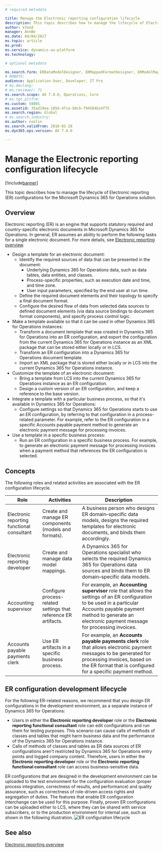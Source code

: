 ```yaml
---
# required metadata

title: Manage the Electronic reporting configuration lifecycle
description: This topic describes how to manage the lifecycle of Electronic reporting (ER) configurations for the Microsoft Dynamics 365 for Operations solution.
author: kfend
manager: AnnBe
ms.date: 04/04/2017
ms.topic: article
ms.prod: 
ms.service: dynamics-ax-platform
ms.technology: 

# optional metadata

ms.search.form: ERDataModelDesigner, ERMappedFormatDesigner, ERModelMappingDesigner, ERModelMappingTable, ERSolutionImport, ERSolutionTable, ERVendorTable, ERWorkspace
# ROBOTS: 
audience: Application User, Developer, IT Pro
# ms.devlang: 
# ms.reviewer: 71
ms.search.scope: AX 7.0.0, Operations, Core
# ms.tgt_pltfrm: 
ms.custom: 58801
ms.assetid: 35ad19ea-185d-4fce-b9cb-f94584b14f75
ms.search.region: Global
# ms.search.industry: 
ms.author: nselin
ms.search.validFrom: 2016-02-28
ms.dyn365.ops.version: AX 7.0.0

---
```


# Manage the Electronic reporting configuration lifecycle

[!include[banner](../includes/banner.md)]


This topic describes how to manage the lifecycle of Electronic reporting (ER) configurations for the Microsoft Dynamics 365 for Operations solution.

Overview
--------

Electronic reporting (ER) is an engine that supports statutory required and country-specific electronic documents in Microsoft Dynamics 365 for Operations. In general, ER assumes an ability to perform the following tasks for a single electronic document. For more details, see [Electronic reporting overview](general-electronic-reporting.md).

-   Design a template for an electronic document:
    -   Identify the required sources of data that can be presented in the document:
        -   Underlying Dynamics 365 for Operations data, such as data tables, data entities, and classes.
        -   Process-specific properties, such as execution date and time, and time zone.
        -   User input parameters, specified by the end user at run time.
    -   Define the required document elements and their topology to specify a final document format.
    -   Configure the desired flow of data from selected data sources to defined document elements (via data source bindings to document format components), and specify process control logic.
-   Make a template available so that it can be used in other Dynamics 365 for Operations instances:
    -   Transform a document template that was created in Dynamics 365 for Operations into an ER configuration, and export the configuration from the current Dynamics 365 for Operations instance as an XML package that can be stored either locally or in LCS.
    -   Transform an ER configuration into a Dynamics 365 for Operations document template.
    -   Import an XML package that is stored either locally or in LCS into the current Dynamics 365 for Operations instance.
-   Customize the template of an electronic document:
    -   Bring a template from LCS into the current Dynamics 365 for Operations instance as an ER configuration.
    -   Design a custom version of an ER configuration, and keep a reference to the base version.
-   Integrate a template with a particular business process, so that it's available in Dynamics 365 for Operations:
    -   Configure settings so that Dynamics 365 for Operations starts to use an ER configuration, by referring to that configuration in a process-related parameter. For example, refer to the ER configuration in a specific Accounts payable payment method to generate an electronic payment message for processing invoices.
-   Use a template in a specific business process:
    -   Run an ER configuration in a specific business process. For example, to generate an electronic payment message for processing invoices when a payment method that references the ER configuration is selected.

## Concepts
The following roles and related activities are associated with the ER configuration lifecycle.

| Role                                       | Activities                                                      | Description                                                                                                                                                                                                                  |
|--------------------------------------------|-----------------------------------------------------------------|------------------------------------------------------------------------------------------------------------------------------------------------------------------------------------------------------------------------------|
| Electronic reporting functional consultant | Create and manage ER components (models and formats).           | A business person who designs ER domain–specific data models, designs the required templates for electronic documents, and binds them accordingly.                                                                           |
| Electronic reporting developer             | Create and manage data model mappings.                          | A Dynamics 365 for Operations specialist who selects the required Dynamics 365 for Operations data sources and binds them to ER domain–specific data models.                                                                 |
| Accounting supervisor                      | Configure process-related settings that reference ER artifacts. | For example, an **Accounting supervisor** role that allows the settings of an ER configuration to be used in a particular Accounts payable payment method to generate an electronic payment message for processing invoices. |
| Accounts payable payments clerk            | Use ER artifacts in a specific business process.                | For example, an **Accounts payable payments clerk** role that allows electronic payment messages to be generated for processing invoices, based on the ER format that is configured for a specific payment method.           |

## ER configuration development lifecycle
For the following ER-related reasons, we recommend that you design ER configurations in the development environment, as a separate instance of Dynamics 365 for Operations:

-   Users in either the **Electronic reporting developer** role or the **Electronic reporting functional consultant** role can edit configurations and run them for testing purposes. This scenario can cause calls of methods of classes and tables that might harm business data and the performance of the Dynamics 365 for Operations instance.
-   Calls of methods of classes and tables as ER data sources of ER configurations aren't restricted by Dynamics 365 for Operations entry points and logged company content. Therefore, users in either the **Electronic reporting developer** role or the **Electronic reporting functional consultant** role can access business-sensitive data.

ER configurations that are designed in the development environment can be uploaded to the test environment for the configuration evaluation (proper process integration, correctness of results, and performance) and quality assurance, such as correctness of role-driven access rights and segregation of duties. The features that enable ER configuration interchange can be used for this purpose. Finally, proven ER configurations can be uploaded either to LCS, where they can be shared with service subscribers, or to the production environment for internal use, such as shown in the following illustration. ![ER configuration lifecycle](./media/ger-configuration-lifecycle.png)

See also
--------

[Electronic reporting overview](general-electronic-reporting.md)



